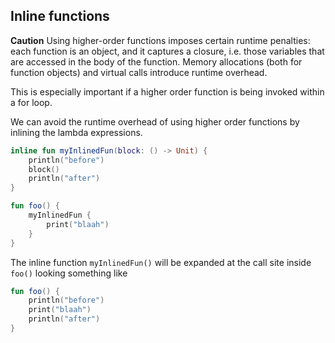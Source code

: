 ## Inline functions

**Caution** Using higher-order functions imposes certain runtime penalties: each function is an object, and it captures a closure, i.e. those variables that are accessed in the body of the function. Memory allocations (both for function objects) and virtual calls introduce runtime overhead. 

This is especially important if a higher order function is being invoked within a for loop.

We can avoid the runtime overhead of using higher order functions by inlining the lambda expressions. 

```kotlin
inline fun myInlinedFun(block: () -> Unit) {
    println("before")
    block()
    println("after")
}

fun foo() {
    myInlinedFun {
    	print("blaah")
    }
}
```

The inline function `myInlinedFun()` will be expanded at the call site inside `foo()` looking something like

```kotlin
fun foo() {
	println("before")
	print("blaah")
	println("after")
}
```